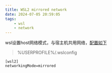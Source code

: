 ```yaml
---
title: WSL2 mirrored network
date: 2024-07-05 20:59:05
tags:
    - wsl
    - network
---
```


wsl设置host网络模式，与宿主机共用网络，[配置如下][1]

> %USERPROFILE%/.wslconfig

```
[wsl2]
networkingMode=mirrored
```

[1]: <https://learn.microsoft.com/zh-cn/windows/wsl/wsl-config#main-wsl-settings> "WSL 中的高级设置配置"
